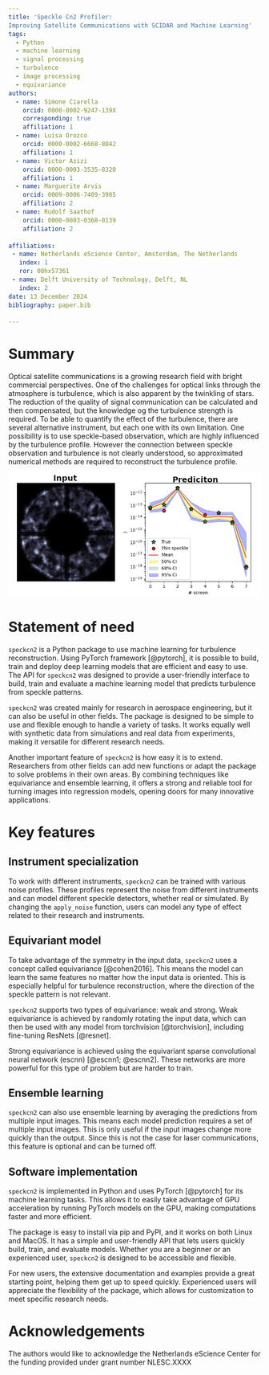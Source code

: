 ```yaml
---
title: 'Speckle Cn2 Profiler:
Improving Satellite Communications with SCIDAR and Machine Learning'
tags:
  - Python
  - machine learning
  - signal processing
  - turbulence
  - image processing
  - equivariance
authors:
  - name: Simone Ciarella
    orcid: 0000-0002-9247-139X
    corresponding: true
    affiliation: 1
  - name: Luisa Orozco
    orcid: 0000-0002-6668-8042
    affiliation: 1
  - name: Victor Azizi
    orcid: 0000-0003-3535-8320
    affiliation: 1
  - name: Marguerite Arvis
    orcid: 0009-0006-7409-3985
    affiliation: 2
  - name: Rudolf Saathof
    orcid: 0000-0003-0368-0139
    affiliation: 2

affiliations:
 - name: Netherlands eScience Center, Amsterdam, The Netherlands
   index: 1
   ror: 00hx57361
 - name: Delft University of Technology, Delft, NL
   index: 2
date: 13 December 2024
bibliography: paper.bib

---
```


# Summary

Optical satellite communications is a growing research field with bright commercial perspectives. One of the challenges for optical links through the atmosphere is turbulence, which is also apparent by the twinkling of stars. The reduction of the quality of signal communication can be calculated and then compensated, but the knowledge og the turbulence strength is required. To be able to quantify the effect of the turbulence, there are several alternative instrument, but each one with its own limitation. One possibility is to use  speckle-based observation, which are highly influenced by the turbulence profile. However the connection between speckle observation and turbulence is not clearly understood, so approximated numerical methods are required to reconstruct the turbulence profile.

![Example of speckcn2 pipeline: speckle pattern as input to output a prediction of the turbulence profile (J). \label{fig:prediction}](https://github.com/MALES-project/SpeckleCn2Profiler/blob/main/src/speckcn2/assets/singleprediciton.png?raw=true)

# Statement of need

`speckcn2` is a Python package to use machine learning for turbulence reconstruction.
Using PyTorch framework [@pytorch], it is possible to build, train and deploy deep learning models that are efficient and easy to use.
The API for `speckcn2` was
designed to provide a user-friendly interface to build, train and evaluate a machine learning model that predicts turbulence from speckle patterns.


`speckcn2` was created mainly for research in aerospace engineering, but it can also be useful in other fields. The package is designed to be simple to use and flexible enough to handle a variety of tasks. It works equally well with synthetic data from simulations and real data from experiments, making it versatile for different research needs.

Another important feature of `speckcn2` is how easy it is to extend. Researchers from other fields can add new functions or adapt the package to solve problems in their own areas. By combining techniques like equivariance and ensemble learning, it offers a strong and reliable tool for turning images into regression models, opening doors for many innovative applications.


# Key features
## Instrument specialization
To work with different instruments, `speckcn2` can be trained with various noise profiles. These profiles represent the noise from different instruments and can model different speckle detectors, whether real or simulated. By changing the `apply_noise` function, users can model any type of effect related to their research and instruments.

## Equivariant model
To take advantage of the symmetry in the input data, `speckcn2` uses a concept called equivariance [@cohen2016]. This means the model can learn the same features no matter how the input data is oriented. This is especially helpful for turbulence reconstruction, where the direction of the speckle pattern is not relevant.

`speckcn2` supports two types of equivariance: weak and strong. Weak equivariance is achieved by randomly rotating the input data, which can then be used with any model from torchvision [@torchvision], including fine-tuning ResNets [@resnet].

Strong equivariance is achieved using the equivariant sparse convolutional neural network (escnn) [@escnn1; @escnn2]. These networks are more powerful for this type of problem but are harder to train.



## Ensemble learning
`speckcn2` can also use ensemble learning by averaging the predictions from multiple input images. This means each model prediction requires a set of multiple input images. This is only useful if the input images change more quickly than the output. Since this is not the case for laser communications, this feature is optional and can be turned off.



## Software implementation
`speckcn2` is implemented in Python and uses PyTorch [@pytorch] for its machine learning tasks. This allows it to easily take advantage of GPU acceleration by running PyTorch models on the GPU, making computations faster and more efficient.

The package is easy to install via pip and PyPI, and it works on both Linux and MacOS. It has a simple and user-friendly API that lets users quickly build, train, and evaluate models. Whether you are a beginner or an experienced user, `speckcn2` is designed to be accessible and flexible.

For new users, the extensive documentation and examples provide a great starting point, helping them get up to speed quickly. Experienced users will appreciate the flexibility of the package, which allows for customization to meet specific research needs.

# Acknowledgements
The authors would like to acknowledge the Netherlands eScience Center for the funding
provided under grant number NLESC.XXXX
